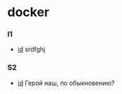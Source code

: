 # docker

### I1

- [id](#0ae9f43f-8c7c-428f-ab0b-e28795f34ee4) srdfghj

### S2

- [id](#484d5e4a-e426-3e81-9e40-f0195cba87b6) Герой наш, по обыкновению?

